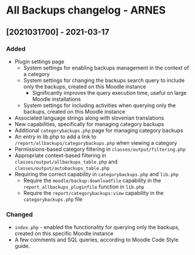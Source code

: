 # All Backups changelog - ARNES

## [2021031700] - 2021-03-17

### Added

- Plugin settings page
  - System settings for enabling backups management in the context of a category
  - System settings for changing the backups search query to include only the backups, created on this Moodle instance
    - Significantly improves the query execution time, useful on large Moodle installations
  - System settings for including activities when querying only the backups, created on this Moodle instance
- Associated language strings along with slovenian translations
- New capabilities, specifically for managing category backups
- Additional `categorybackups.php` page for managing category backups
- An entry in lib.php to add a link to `/report/allbackups/categorybackups.php` when viewing a category
- Permissions-based category filtering in `classes/output/filtering.php`
- Appropriate context-based filtering in `classes/output/allbackups_table.php` and `classes/output/autobackups_table.php`
- Requiring the correct capability in `categorybackups.php` and `lib.php`
  - Require the `moodle/backup:downloadfile` capability in the `report_allbackups_pluginfile` function in `lib.php`
  - Require the `report/categorybackups:view` capability in the `categorybackups.php` file

### Changed
- `index.php` - enabled the functionality for querying only the backups, created on this specific Moodle instance
- A few comments and SQL queries, according to Moodle Code Style guide.
